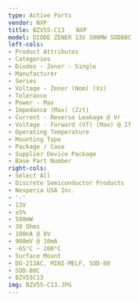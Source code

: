 ```yaml
---
type: Active Parts
vendor: NXP
title: BZV55-C13　　NXP
model: DIODE ZENER 13V 500MW SOD80C
left-cols:
- Product Attributes
- Categories
- Diodes - Zener - Single
- Manufacturer
- Series
- Voltage - Zener (Nom) (Vz)
- Tolerance
- Power - Max
- Impedance (Max) (Zzt)
- Current - Reverse Leakage @ Vr
- Voltage - Forward (Vf) (Max) @ If
- Operating Temperature
- Mounting Type
- Package / Case
- Supplier Device Package
- Base Part Number
right-cols:
- Select All
- Discrete Semiconductor Products
- Nexperia USA Inc.
- '-'
- 13V
- ±5%
- 500mW
- 30 Ohms
- 100nA @ 8V
- 900mV @ 10mA
- -65°C ~ 200°C
- Surface Mount
- DO-213AC, MINI-MELF, SOD-80
- SOD-80C
- BZV55C13
img: BZV55-C13.JPG
---
```

